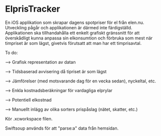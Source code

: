 # ElprisTracker
En iOS applikation som skrapar dagens spotpriser för el från elen.nu. Utveckling pågår och applikationen är därmed inte färdigställd. Applikationen ska tillhandahålla ett enkelt grafiskt gränssnitt för att överskådligt kunna anpassa sin elkonsumtion och förbruka som mest när timpriset är som lägst, givetvis förutsatt att man har ett timprisavtal.


To do:

--> Grafisk representation av datan

--> Tidsbaserad avvisering då tipriset är som lägst

--> Jämförelser (med motsvarande dag för en vecka sedan), nyckeltal, etc.

--> Enkla kostnadsberäkningar för vardagliga elprylar

--> Potentiell elkostnad

--> Manuellt inlägg av olika sorters prispåslag (nätet, skatter, etc.)

Kör .xcworkspace filen.

Swiftsoup används för att "parse:a" data från hemsidan.
